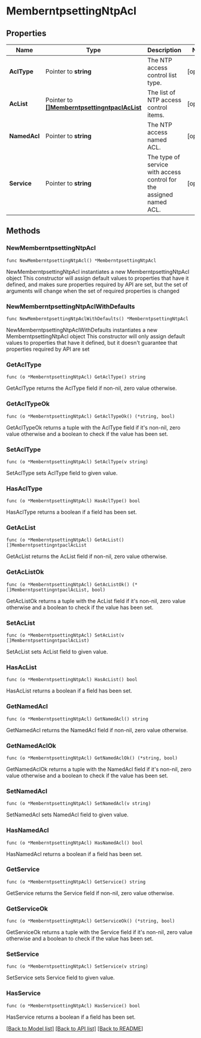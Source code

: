 # MemberntpsettingNtpAcl

## Properties

Name | Type | Description | Notes
------------ | ------------- | ------------- | -------------
**AclType** | Pointer to **string** | The NTP access control list type. | [optional] 
**AcList** | Pointer to [**[]MemberntpsettingntpaclAcList**](MemberntpsettingntpaclAcList.md) | The list of NTP access control items. | [optional] 
**NamedAcl** | Pointer to **string** | The NTP access named ACL. | [optional] 
**Service** | Pointer to **string** | The type of service with access control for the assigned named ACL. | [optional] 

## Methods

### NewMemberntpsettingNtpAcl

`func NewMemberntpsettingNtpAcl() *MemberntpsettingNtpAcl`

NewMemberntpsettingNtpAcl instantiates a new MemberntpsettingNtpAcl object
This constructor will assign default values to properties that have it defined,
and makes sure properties required by API are set, but the set of arguments
will change when the set of required properties is changed

### NewMemberntpsettingNtpAclWithDefaults

`func NewMemberntpsettingNtpAclWithDefaults() *MemberntpsettingNtpAcl`

NewMemberntpsettingNtpAclWithDefaults instantiates a new MemberntpsettingNtpAcl object
This constructor will only assign default values to properties that have it defined,
but it doesn't guarantee that properties required by API are set

### GetAclType

`func (o *MemberntpsettingNtpAcl) GetAclType() string`

GetAclType returns the AclType field if non-nil, zero value otherwise.

### GetAclTypeOk

`func (o *MemberntpsettingNtpAcl) GetAclTypeOk() (*string, bool)`

GetAclTypeOk returns a tuple with the AclType field if it's non-nil, zero value otherwise
and a boolean to check if the value has been set.

### SetAclType

`func (o *MemberntpsettingNtpAcl) SetAclType(v string)`

SetAclType sets AclType field to given value.

### HasAclType

`func (o *MemberntpsettingNtpAcl) HasAclType() bool`

HasAclType returns a boolean if a field has been set.

### GetAcList

`func (o *MemberntpsettingNtpAcl) GetAcList() []MemberntpsettingntpaclAcList`

GetAcList returns the AcList field if non-nil, zero value otherwise.

### GetAcListOk

`func (o *MemberntpsettingNtpAcl) GetAcListOk() (*[]MemberntpsettingntpaclAcList, bool)`

GetAcListOk returns a tuple with the AcList field if it's non-nil, zero value otherwise
and a boolean to check if the value has been set.

### SetAcList

`func (o *MemberntpsettingNtpAcl) SetAcList(v []MemberntpsettingntpaclAcList)`

SetAcList sets AcList field to given value.

### HasAcList

`func (o *MemberntpsettingNtpAcl) HasAcList() bool`

HasAcList returns a boolean if a field has been set.

### GetNamedAcl

`func (o *MemberntpsettingNtpAcl) GetNamedAcl() string`

GetNamedAcl returns the NamedAcl field if non-nil, zero value otherwise.

### GetNamedAclOk

`func (o *MemberntpsettingNtpAcl) GetNamedAclOk() (*string, bool)`

GetNamedAclOk returns a tuple with the NamedAcl field if it's non-nil, zero value otherwise
and a boolean to check if the value has been set.

### SetNamedAcl

`func (o *MemberntpsettingNtpAcl) SetNamedAcl(v string)`

SetNamedAcl sets NamedAcl field to given value.

### HasNamedAcl

`func (o *MemberntpsettingNtpAcl) HasNamedAcl() bool`

HasNamedAcl returns a boolean if a field has been set.

### GetService

`func (o *MemberntpsettingNtpAcl) GetService() string`

GetService returns the Service field if non-nil, zero value otherwise.

### GetServiceOk

`func (o *MemberntpsettingNtpAcl) GetServiceOk() (*string, bool)`

GetServiceOk returns a tuple with the Service field if it's non-nil, zero value otherwise
and a boolean to check if the value has been set.

### SetService

`func (o *MemberntpsettingNtpAcl) SetService(v string)`

SetService sets Service field to given value.

### HasService

`func (o *MemberntpsettingNtpAcl) HasService() bool`

HasService returns a boolean if a field has been set.


[[Back to Model list]](../README.md#documentation-for-models) [[Back to API list]](../README.md#documentation-for-api-endpoints) [[Back to README]](../README.md)



